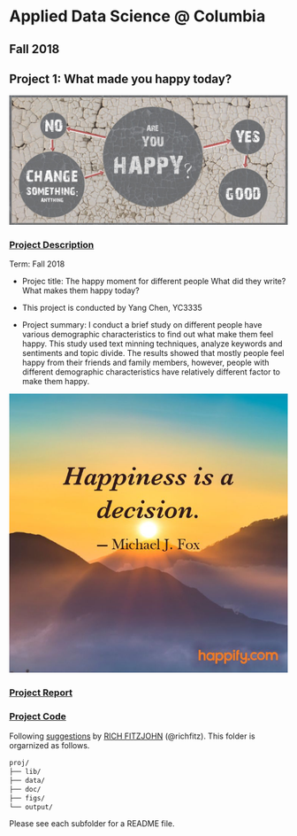 ﻿# Applied Data Science @ Columbia
## Fall 2018
## Project 1: What made you happy today?

![image](figs/Are-You-Happy.jpg)

### [Project Description](doc/)

Term: Fall 2018

+ Projec title: The happy moment for different people
What did they write? What makes them happy today?
+ This project is conducted by Yang Chen, YC3335

+ Project summary: I conduct a brief study on different people have various demographic characteristics to find out what make them feel happy. This study used text minning techniques, analyze keywords and sentiments and topic divide. The results showed that mostly people feel happy from their friends and family members, however, people with different demographic characteristics have relatively different factor to make them happy.

![image](figs/happy_moment.jpg)

### [Project Report](https://cdn.rawgit.com/spandcy/ADS_project1/3b2f8d90/output/Project1_report_yc3335.html)

### [Project Code](doc/Project1_report_yc3335.Rmd)

Following [suggestions](http://nicercode.github.io/blog/2013-04-05-projects/) by [RICH FITZJOHN](http://nicercode.github.io/about/#Team) (@richfitz). This folder is orgarnized as follows.

```
proj/
├── lib/
├── data/
├── doc/
├── figs/
└── output/
```

Please see each subfolder for a README file.
